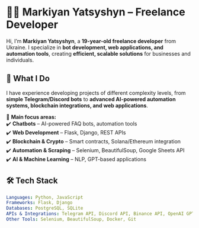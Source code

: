 # 👨‍💻 Markiyan Yatsyshyn – Freelance Developer  

Hi, I’m **Markiyan Yatsyshyn**, a **19-year-old freelance developer** from Ukraine. I specialize in **bot development, web applications, and automation tools**, creating **efficient, scalable solutions** for businesses and individuals.  

## 🚀 What I Do  
I have experience developing projects of different complexity levels, from **simple Telegram/Discord bots** to **advanced AI-powered automation systems, blockchain integrations, and web applications**.  

🔹 **Main focus areas:**  
✔️ **Chatbots** – AI-powered FAQ bots, automation tools  
✔️ **Web Development** – Flask, Django, REST APIs  
✔️ **Blockchain & Crypto** – Smart contracts, Solana/Ethereum integration  
✔️ **Automation & Scraping** – Selenium, BeautifulSoup, Google Sheets API  
✔️ **AI & Machine Learning** – NLP, GPT-based applications  

## 🛠️ Tech Stack  
```yaml
Languages: Python, JavaScript  
Frameworks: Flask, Django  
Databases: PostgreSQL, SQLite  
APIs & Integrations: Telegram API, Discord API, Binance API, OpenAI GPT  
Other Tools: Selenium, BeautifulSoup, Docker, Git  
